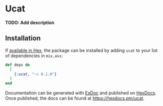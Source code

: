 # Ucat

**TODO: Add description**

## Installation

If [available in Hex](https://hex.pm/docs/publish), the package can be installed
by adding `ucat` to your list of dependencies in `mix.exs`:

```elixir
def deps do
  [
    {:ucat, "~> 0.1.0"}
  ]
end
```

Documentation can be generated with [ExDoc](https://github.com/elixir-lang/ex_doc)
and published on [HexDocs](https://hexdocs.pm). Once published, the docs can
be found at <https://hexdocs.pm/ucat>.

